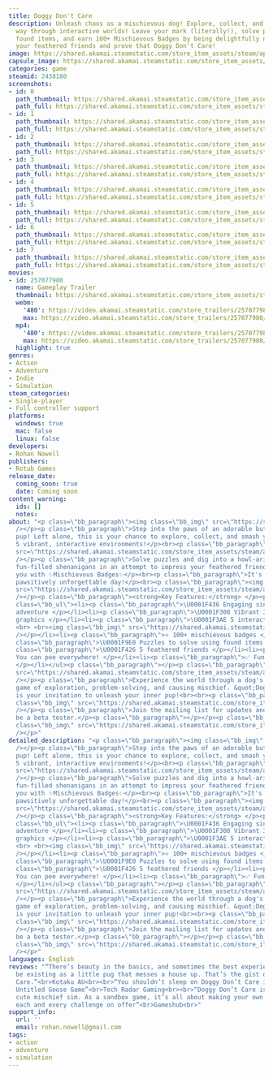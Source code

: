 ```yaml
---
title: Doggy Don't Care
description: Unleash chaos as a mischievous dog! Explore, collect, and smash your
  way through interactive worlds! Leave your mark (literally!), solve puzzles using
  found items, and earn 100+ Mischievous Badges by being delightfully naughty. Impress
  your feathered friends and prove that Doggy Don't Care!
image: https://shared.akamai.steamstatic.com/store_item_assets/steam/apps/2438180/header.jpg?t=1733714113
capsule_image: https://shared.akamai.steamstatic.com/store_item_assets/steam/apps/2438180/ce5ae90fff36c3ab1b541487bdf470e508f4151d/capsule_231x87.jpg?t=1733714113
categories: game
steamid: 2438180
screenshots:
- id: 0
  path_thumbnail: https://shared.akamai.steamstatic.com/store_item_assets/steam/apps/2438180/ss_6c274d7e0ce29e05f10230ba6cc4981b00096fd2.600x338.jpg?t=1733714113
  path_full: https://shared.akamai.steamstatic.com/store_item_assets/steam/apps/2438180/ss_6c274d7e0ce29e05f10230ba6cc4981b00096fd2.1920x1080.jpg?t=1733714113
- id: 1
  path_thumbnail: https://shared.akamai.steamstatic.com/store_item_assets/steam/apps/2438180/ss_aebc6f3524f476f081801c067588aef7d616043c.600x338.jpg?t=1733714113
  path_full: https://shared.akamai.steamstatic.com/store_item_assets/steam/apps/2438180/ss_aebc6f3524f476f081801c067588aef7d616043c.1920x1080.jpg?t=1733714113
- id: 2
  path_thumbnail: https://shared.akamai.steamstatic.com/store_item_assets/steam/apps/2438180/ss_0e7b7185461136c0d4419c2a1c03e2771d04003a.600x338.jpg?t=1733714113
  path_full: https://shared.akamai.steamstatic.com/store_item_assets/steam/apps/2438180/ss_0e7b7185461136c0d4419c2a1c03e2771d04003a.1920x1080.jpg?t=1733714113
- id: 3
  path_thumbnail: https://shared.akamai.steamstatic.com/store_item_assets/steam/apps/2438180/ss_c19bc3fb0b2391c57dd5978eb0e7a7b482d89603.600x338.jpg?t=1733714113
  path_full: https://shared.akamai.steamstatic.com/store_item_assets/steam/apps/2438180/ss_c19bc3fb0b2391c57dd5978eb0e7a7b482d89603.1920x1080.jpg?t=1733714113
- id: 4
  path_thumbnail: https://shared.akamai.steamstatic.com/store_item_assets/steam/apps/2438180/ss_764d6afc22bfacbb8c09d0cffe1ef8a33c7b1f39.600x338.jpg?t=1733714113
  path_full: https://shared.akamai.steamstatic.com/store_item_assets/steam/apps/2438180/ss_764d6afc22bfacbb8c09d0cffe1ef8a33c7b1f39.1920x1080.jpg?t=1733714113
- id: 5
  path_thumbnail: https://shared.akamai.steamstatic.com/store_item_assets/steam/apps/2438180/ss_55c6be9e48b66ab967e41b9a436a09ab84a94315.600x338.jpg?t=1733714113
  path_full: https://shared.akamai.steamstatic.com/store_item_assets/steam/apps/2438180/ss_55c6be9e48b66ab967e41b9a436a09ab84a94315.1920x1080.jpg?t=1733714113
- id: 6
  path_thumbnail: https://shared.akamai.steamstatic.com/store_item_assets/steam/apps/2438180/ss_9adea9a0d53365aacf54aad93fef8458b902a547.600x338.jpg?t=1733714113
  path_full: https://shared.akamai.steamstatic.com/store_item_assets/steam/apps/2438180/ss_9adea9a0d53365aacf54aad93fef8458b902a547.1920x1080.jpg?t=1733714113
- id: 7
  path_thumbnail: https://shared.akamai.steamstatic.com/store_item_assets/steam/apps/2438180/ss_042db759ad6ade4cce583b3cf9374351ed8862c6.600x338.jpg?t=1733714113
  path_full: https://shared.akamai.steamstatic.com/store_item_assets/steam/apps/2438180/ss_042db759ad6ade4cce583b3cf9374351ed8862c6.1920x1080.jpg?t=1733714113
movies:
- id: 257077980
  name: Gameplay Trailer
  thumbnail: https://shared.akamai.steamstatic.com/store_item_assets/steam/apps/257077980/aebc6f3524f476f081801c067588aef7d616043c/movie_600x337.jpg?t=1733559814
  webm:
    '480': https://video.akamai.steamstatic.com/store_trailers/257077980/movie480_vp9.webm?t=1733559814
    max: https://video.akamai.steamstatic.com/store_trailers/257077980/movie_max_vp9.webm?t=1733559814
  mp4:
    '480': https://video.akamai.steamstatic.com/store_trailers/257077980/movie480.mp4?t=1733559814
    max: https://video.akamai.steamstatic.com/store_trailers/257077980/movie_max.mp4?t=1733559814
  highlight: true
genres:
- Action
- Adventure
- Indie
- Simulation
steam_categories:
- Single-player
- Full controller support
platforms:
  windows: true
  mac: false
  linux: false
developers:
- Rohan Nowell
publishers:
- Rotub Games
release_date:
  coming_soon: true
  date: Coming soon
content_warning:
  ids: []
  notes:
about: "<p class=\"bb_paragraph\"><img class=\"bb_img\" src=\"https://shared.akamai.steamstatic.com/store_item_assets/steam/apps/2438180/extras/DDC-About-The-Game-600x65px.png?t=1733714113\"
  /></p><p class=\"bb_paragraph\">Step into the paws of an adorable but mischievous
  pup! Left alone, this is your chance to explore, collect, and smash your way through
  5 vibrant, interactive environments!</p><br><p class=\"bb_paragraph\"><img class=\"bb_img\"
  src=\"https://shared.akamai.steamstatic.com/store_item_assets/steam/apps/2438180/extras/kitchen-peeing.gif?t=1733714113\"
  /></p><p class=\"bb_paragraph\">Solve puzzles and dig into a howl-arious list of
  fun-filled shenanigans in an attempt to impress your feathered friends, who reward
  you with ✨Mischievous Badges✨</p><br><p class=\"bb_paragraph\">It's sure to be a
  pawsitively unforgettable day!</p><br><p class=\"bb_paragraph\"><img class=\"bb_img\"
  src=\"https://shared.akamai.steamstatic.com/store_item_assets/steam/apps/2438180/extras/DDC-What-To-Expect-600x65px.png?t=1733714113\"
  /></p><p class=\"bb_paragraph\"><strong>Key Features:</strong> </p><p class=\"bb_paragraph\"></p><ul
  class=\"bb_ul\"><li><p class=\"bb_paragraph\">\U0001F436 Engaging single-player
  adventure </p></li><li><p class=\"bb_paragraph\">\U0001F308 Vibrant 3D cartoon-style
  graphics </p></li><li><p class=\"bb_paragraph\">\U0001F3AE 5 interactive environments
  <br> <br><img class=\"bb_img\" src=\"https://shared.akamai.steamstatic.com/store_item_assets/steam/apps/2438180/extras/farm-shots.gif?t=1733714113\"
  /></p></li><li><p class=\"bb_paragraph\">⭐ 100+ mischievous badges </p></li><li><p
  class=\"bb_paragraph\">\U0001F9E0 Puzzles to solve using found items </p></li><li><p
  class=\"bb_paragraph\">\U0001F426 5 feathered friends </p></li><li><p class=\"bb_paragraph\">✨
  You can pee everywhere! </p></li><li><p class=\"bb_paragraph\">✅ Fun for all ages
  </p></li></ul><p class=\"bb_paragraph\"></p><p class=\"bb_paragraph\"><img class=\"bb_img\"
  src=\"https://shared.akamai.steamstatic.com/store_item_assets/steam/apps/2438180/extras/toilet-paper.gif?t=1733714113\"
  /></p><p class=\"bb_paragraph\">Experience the world through a dog's eyes in this
  game of exploration, problem-solving, and causing mischief. &quot;Doggy Don't Care&quot;
  is your invitation to unleash your inner pup!<br><br><p class=\"bb_paragraph\"><img
  class=\"bb_img\" src=\"https://shared.akamai.steamstatic.com/store_item_assets/steam/apps/2438180/extras/DDC-Mailing-List-600x145px.gif?t=1733714113\"
  /></p><p class=\"bb_paragraph\">Join the mailing list for updates and a chance to
  be a beta tester.</p><p class=\"bb_paragraph\"></p></p><p class=\"bb_paragraph\"><img
  class=\"bb_img\" src=\"https://shared.akamai.steamstatic.com/store_item_assets/steam/apps/2438180/extras/add_to_wishlist_meme.gif?t=1733714113\"
  /></p>"
detailed_description: "<p class=\"bb_paragraph\"><img class=\"bb_img\" src=\"https://shared.akamai.steamstatic.com/store_item_assets/steam/apps/2438180/extras/DDC-About-The-Game-600x65px.png?t=1733714113\"
  /></p><p class=\"bb_paragraph\">Step into the paws of an adorable but mischievous
  pup! Left alone, this is your chance to explore, collect, and smash your way through
  5 vibrant, interactive environments!</p><br><p class=\"bb_paragraph\"><img class=\"bb_img\"
  src=\"https://shared.akamai.steamstatic.com/store_item_assets/steam/apps/2438180/extras/kitchen-peeing.gif?t=1733714113\"
  /></p><p class=\"bb_paragraph\">Solve puzzles and dig into a howl-arious list of
  fun-filled shenanigans in an attempt to impress your feathered friends, who reward
  you with ✨Mischievous Badges✨</p><br><p class=\"bb_paragraph\">It's sure to be a
  pawsitively unforgettable day!</p><br><p class=\"bb_paragraph\"><img class=\"bb_img\"
  src=\"https://shared.akamai.steamstatic.com/store_item_assets/steam/apps/2438180/extras/DDC-What-To-Expect-600x65px.png?t=1733714113\"
  /></p><p class=\"bb_paragraph\"><strong>Key Features:</strong> </p><p class=\"bb_paragraph\"></p><ul
  class=\"bb_ul\"><li><p class=\"bb_paragraph\">\U0001F436 Engaging single-player
  adventure </p></li><li><p class=\"bb_paragraph\">\U0001F308 Vibrant 3D cartoon-style
  graphics </p></li><li><p class=\"bb_paragraph\">\U0001F3AE 5 interactive environments
  <br> <br><img class=\"bb_img\" src=\"https://shared.akamai.steamstatic.com/store_item_assets/steam/apps/2438180/extras/farm-shots.gif?t=1733714113\"
  /></p></li><li><p class=\"bb_paragraph\">⭐ 100+ mischievous badges </p></li><li><p
  class=\"bb_paragraph\">\U0001F9E0 Puzzles to solve using found items </p></li><li><p
  class=\"bb_paragraph\">\U0001F426 5 feathered friends </p></li><li><p class=\"bb_paragraph\">✨
  You can pee everywhere! </p></li><li><p class=\"bb_paragraph\">✅ Fun for all ages
  </p></li></ul><p class=\"bb_paragraph\"></p><p class=\"bb_paragraph\"><img class=\"bb_img\"
  src=\"https://shared.akamai.steamstatic.com/store_item_assets/steam/apps/2438180/extras/toilet-paper.gif?t=1733714113\"
  /></p><p class=\"bb_paragraph\">Experience the world through a dog's eyes in this
  game of exploration, problem-solving, and causing mischief. &quot;Doggy Don't Care&quot;
  is your invitation to unleash your inner pup!<br><br><p class=\"bb_paragraph\"><img
  class=\"bb_img\" src=\"https://shared.akamai.steamstatic.com/store_item_assets/steam/apps/2438180/extras/DDC-Mailing-List-600x145px.gif?t=1733714113\"
  /></p><p class=\"bb_paragraph\">Join the mailing list for updates and a chance to
  be a beta tester.</p><p class=\"bb_paragraph\"></p></p><p class=\"bb_paragraph\"><img
  class=\"bb_img\" src=\"https://shared.akamai.steamstatic.com/store_item_assets/steam/apps/2438180/extras/add_to_wishlist_meme.gif?t=1733714113\"
  /></p>"
languages: English
reviews: "“There’s beauty in the basics, and sometimes the best experience can simply
  be existing as a little pug that messes a house up. That’s the gist of Doggy Don’t
  Care.”<br>Kotaku AU<br><br>“You shouldn’t sleep on Doggy Don’t Care if you liked
  Untitled Goose Game”<br>Tech Radar Gaming<br><br>“Doggy Don’t Care is an incredibly
  cute mischief sim. As a sandbox game, it’s all about making your own fun while discovering
  each and every challenge on offer”<br>Gameshub<br>"
support_info:
  url: ''
  email: rohan.nowell@gmail.com
tags:
- action
- adventure
- simulation
---
```



